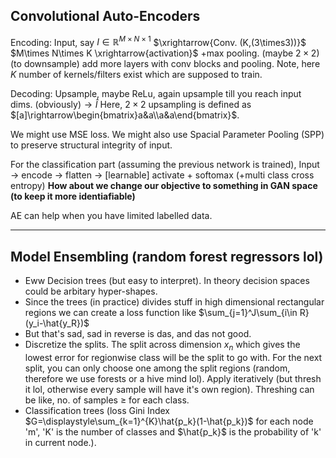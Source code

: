 ## Convolutional Auto-Encoders
Encoding: Input, say $I\in \mathbb{R}^{M\times N\times1}$ $\xrightarrow{Conv. (K,(3\times3))}$ $M\times N\times K \xrightarrow{activation}$ +max pooling. (maybe $2\times 2$) (to downsample) add more layers with conv blocks and pooling.
Note, here $K$ number of kernels/filters exist which are supposed to train.

Decoding: Upsample, maybe ReLu, again upsample till you reach input dims. (obviously)$\rightarrow \hat I$
Here, $2\times 2$ upsampling is defined as $[a]\rightarrow\begin{bmatrix}a&a\\a&a\end{bmatrix}$.

We might use MSE loss. We might also use Spacial Parameter Pooling (SPP) to preserve structural integrity of input.

For the classification part (assuming the previous network is trained), Input -> encode -> flatten -> [learnable] activate + softomax (+multi class cross entropy)
**How about we change our objective to something in GAN space (to keep it more identiafiable)**

AE can help when you have limited labelled data.

___
## Model Ensembling (random forest regressors lol)
- Eww Decision trees (but easy to interpret). In theory decision spaces could be arbitary hyper-shapes.
- Since the trees (in practice) divides stuff in high dimensional rectangular regions we can create a loss function like $\sum_{j=1}^J\sum_{i\in R}(y_i-\hat{y_R})$
- But that's sad, sad in reverse is das, and das not good.
- Discretize the splits. The split across dimension $x_n$ which gives the lowest error for regionwise class will be the split to go with. For the next split, you can only choose one among the split regions (random, therefore we use forests or a hive mind lol). Apply iteratively (but thresh it lol, otherwise every sample will have it's own region). Threshing can be like, no. of samples $\geq$ for each class.
- Classification trees (loss Gini Index $G=\displaystyle\sum_{k=1}^{K}\hat{p_k}(1-\hat{p_k})$ for each node 'm', 'K' is the number of classes and $\hat{p_k}$ is the probability of 'k' in current node.).